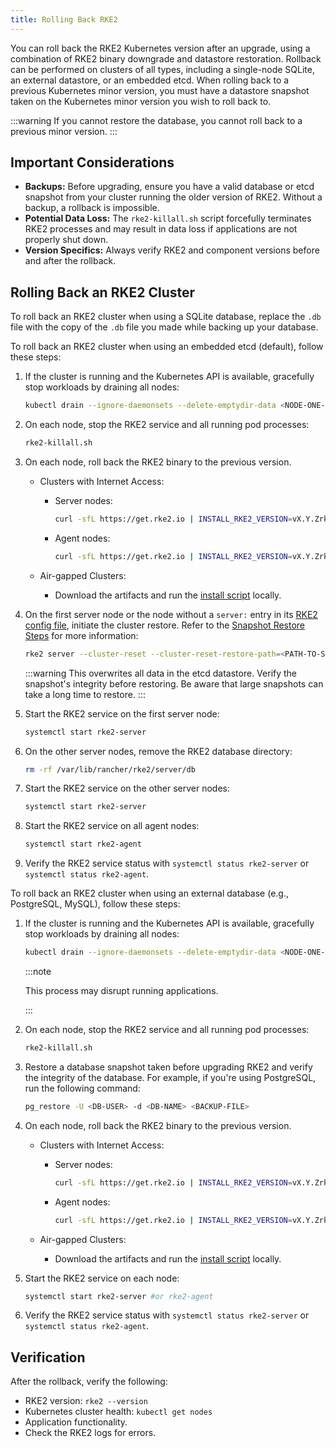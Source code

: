```yaml
---
title: Rolling Back RKE2
---
```


You can roll back the RKE2 Kubernetes version after an upgrade, using a combination of RKE2 binary downgrade and datastore restoration. Rollback can be performed on clusters of all types, including a single-node SQLite, an external datastore, or an embedded etcd. When rolling back to a previous Kubernetes minor version, you must have a datastore snapshot taken on the Kubernetes minor version you wish to roll back to.

:::warning
If you cannot restore the database, you cannot roll back to a previous minor version.
:::

## Important Considerations

- **Backups:** Before upgrading, ensure you have a valid database or etcd snapshot from your cluster running the older version of RKE2. Without a backup, a rollback is impossible.
- **Potential Data Loss:** The `rke2-killall.sh` script forcefully terminates RKE2 processes and may result in data loss if applications are not properly shut down.
- **Version Specifics:** Always verify RKE2 and component versions before and after the rollback.

## Rolling Back an RKE2 Cluster

<Tabs>
<TabItem value='SQLite'>

To roll back an RKE2 cluster when using a SQLite database, replace the `.db` file with the copy of the `.db` file you made while backing up your database.

</TabItem>

<TabItem value='Embedded etcd' default>

To roll back an RKE2 cluster when using an embedded etcd (default), follow these steps:

1. If the cluster is running and the Kubernetes API is available, gracefully stop workloads by draining all nodes:

    ```bash
    kubectl drain --ignore-daemonsets --delete-emptydir-data <NODE-ONE-NAME> <NODE-TWO-NAME> <NODE-THREE-NAME> ...
    ```

2. On each node, stop the RKE2 service and all running pod processes:

    ```bash
    rke2-killall.sh
    ```

3. On each node, roll back the RKE2 binary to the previous version.

    - Clusters with Internet Access:

      - Server nodes:

        ```bash
        curl -sfL https://get.rke2.io | INSTALL_RKE2_VERSION=vX.Y.Zrke2r1 sh -
        ```

      - Agent nodes:

        ```bash
        curl -sfL https://get.rke2.io | INSTALL_RKE2_VERSION=vX.Y.Zrke2r1 INSTALL_RKE2_TYPE=agent sh -
        ```

    - Air-gapped Clusters:

      - Download the artifacts and run the [install script](../install/airgap.md#2-install-rke2) locally.

4. On the first server node or the node without a `server:` entry in its [RKE2 config file](../install/configuration.md), initiate the cluster restore. Refer to the [Snapshot Restore Steps](../datastore/backup_restore.md#snapshot-restore-steps) for more information:

    ```bash
    rke2 server --cluster-reset --cluster-reset-restore-path=<PATH-TO-SNAPSHOT>
    ```

    :::warning
    This overwrites all data in the etcd datastore. Verify the snapshot's integrity before restoring. Be aware that large snapshots can take a long time to restore.
    :::

5. Start the RKE2 service on the first server node:

    ```bash
    systemctl start rke2-server
    ```

6. On the other server nodes, remove the RKE2 database directory:

    ```bash
    rm -rf /var/lib/rancher/rke2/server/db
    ```

7. Start the RKE2 service on the other server nodes:

    ```bash
    systemctl start rke2-server
    ```

8. Start the RKE2 service on all agent nodes:

    ```bash
    systemctl start rke2-agent
    ```

9. Verify the RKE2 service status with `systemctl status rke2-server` or `systemctl status rke2-agent`.

</TabItem>

<TabItem value='External Database'>

To roll back an RKE2 cluster when using an external database (e.g., PostgreSQL, MySQL), follow these steps:

1. If the cluster is running and the Kubernetes API is available, gracefully stop workloads by draining all nodes:

    ```bash
    kubectl drain --ignore-daemonsets --delete-emptydir-data <NODE-ONE-NAME> <NODE-TWO-NAME> <NODE-THREE-NAME> ...
    ```

    :::note

    This process may disrupt running applications.

    :::

2. On each node, stop the RKE2 service and all running pod processes:

    ```bash
    rke2-killall.sh
    ```

3. Restore a database snapshot taken before upgrading RKE2 and verify the integrity of the database. For example, if you're using PostgreSQL, run the following command:

    ```bash
    pg_restore -U <DB-USER> -d <DB-NAME> <BACKUP-FILE>
    ```

4. On each node, roll back the RKE2 binary to the previous version.

    - Clusters with Internet Access:

      - Server nodes:

        ```bash
        curl -sfL https://get.rke2.io | INSTALL_RKE2_VERSION=vX.Y.Zrke2r1 sh -
        ```

      - Agent nodes:

        ```bash
        curl -sfL https://get.rke2.io | INSTALL_RKE2_VERSION=vX.Y.Zrke2r1 INSTALL_RKE2_TYPE=agent sh -
        ```

    - Air-gapped Clusters:

      - Download the artifacts and run the [install script](../install/airgap.md#2-install-rke2) locally.

5. Start the RKE2 service on each node:

    ```bash
    systemctl start rke2-server #or rke2-agent
    ```

6. Verify the RKE2 service status with `systemctl status rke2-server` or `systemctl status rke2-agent`.

</TabItem>
</Tabs>

## Verification

After the rollback, verify the following:

- RKE2 version: `rke2 --version`
- Kubernetes cluster health: `kubectl get nodes`
- Application functionality.
- Check the RKE2 logs for errors.
